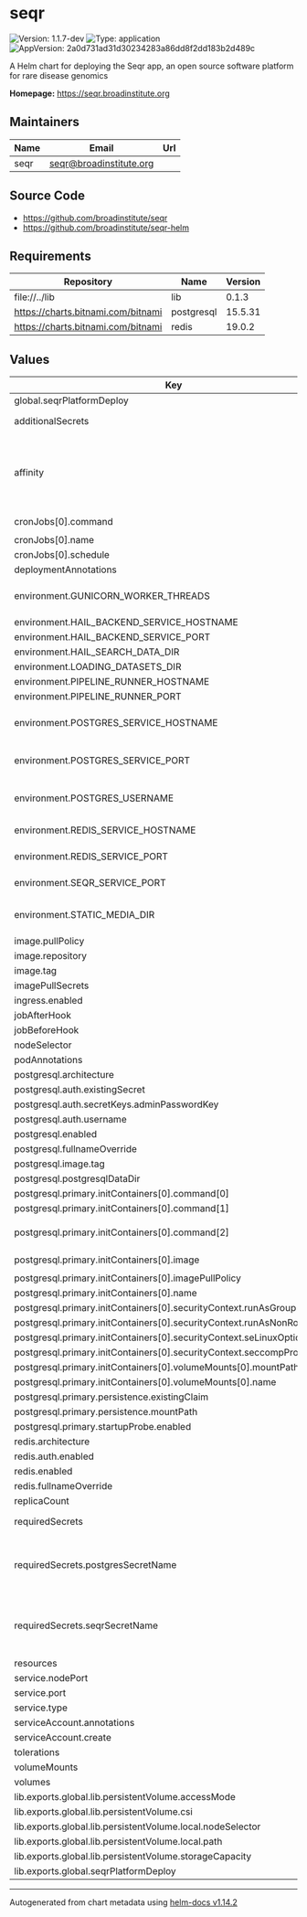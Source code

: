 # seqr

![Version: 1.1.7-dev](https://img.shields.io/badge/Version-1.1.7--dev-informational?style=flat-square) ![Type: application](https://img.shields.io/badge/Type-application-informational?style=flat-square) ![AppVersion: 2a0d731ad31d30234283a86dd8f2dd183b2d489c](https://img.shields.io/badge/AppVersion-2a0d731ad31d30234283a86dd8f2dd183b2d489c-informational?style=flat-square)

A Helm chart for deploying the Seqr app, an open source software platform for rare disease genomics

**Homepage:** <https://seqr.broadinstitute.org>

## Maintainers

| Name | Email | Url |
| ---- | ------ | --- |
| seqr | <seqr@broadinstitute.org> |  |

## Source Code

* <https://github.com/broadinstitute/seqr>
* <https://github.com/broadinstitute/seqr-helm>

## Requirements

| Repository | Name | Version |
|------------|------|---------|
| file://../lib | lib | 0.1.3 |
| https://charts.bitnami.com/bitnami | postgresql | 15.5.31 |
| https://charts.bitnami.com/bitnami | redis | 19.0.2 |

## Values

| Key | Type | Default | Description |
|-----|------|---------|-------------|
| global.seqrPlatformDeploy | bool | `false` |  |
| additionalSecrets | object | `{}` | Additional Secrets (defined directly as yaml) |
| affinity | string | `"podAntiAffinity:\n  preferredDuringSchedulingIgnoredDuringExecution:\n    - weight: 1.0\n      podAffinityTerm:\n        labelSelector:\n          matchExpressions:\n            - key: \"app.kubernetes.io/part-of\"\n              operator: In\n              values:\n              - \"seqr-platform\"\n        topologyKey: \"kubernetes.io/hostname\""` |  |
| cronJobs[0].command | string | `"python manage.py check_for_new_samples_from_pipeline"` |  |
| cronJobs[0].name | string | `"check-new-samples-job"` |  |
| cronJobs[0].schedule | string | `"*/10 * * * *"` |  |
| deploymentAnnotations | object | `{}` |  |
| environment.GUNICORN_WORKER_THREADS | string | `"4"` | The number of threads to allocate to the gunicorn server |
| environment.HAIL_BACKEND_SERVICE_HOSTNAME | string | `"hail-search"` |  |
| environment.HAIL_BACKEND_SERVICE_PORT | string | `"5000"` |  |
| environment.HAIL_SEARCH_DATA_DIR | string | `"/seqr/seqr-hail-search-data"` |  |
| environment.LOADING_DATASETS_DIR | string | `"/seqr/seqr-loading-temp"` |  |
| environment.PIPELINE_RUNNER_HOSTNAME | string | `"pipeline-runner"` |  |
| environment.PIPELINE_RUNNER_PORT | string | `"5000"` |  |
| environment.POSTGRES_SERVICE_HOSTNAME | string | `"seqr-postgresql"` | The hostname to use for the postgres database connectsion |
| environment.POSTGRES_SERVICE_PORT | string | `"5432"` | The TCP port number to use for the postgres database connection |
| environment.POSTGRES_USERNAME | string | `"postgres"` | The username to use for the postgres database connection |
| environment.REDIS_SERVICE_HOSTNAME | string | `"seqr-redis-master"` | The hostname of the redis cache that seqr should use |
| environment.REDIS_SERVICE_PORT | string | `"6379"` | The port of the redis cache that seqr should use |
| environment.SEQR_SERVICE_PORT | string | `"8000"` | The port that the seqr server should listen on |
| environment.STATIC_MEDIA_DIR | string | `nil` | If storing static media files in a local filesystem, the path to that filesystem |
| image.pullPolicy | string | `"Always"` |  |
| image.repository | string | `"gcr.io/seqr-project/seqr"` |  |
| image.tag | string | `""` |  |
| imagePullSecrets | list | `[]` |  |
| ingress.enabled | bool | `false` |  |
| jobAfterHook | string | `""` |  |
| jobBeforeHook | string | `""` |  |
| nodeSelector | object | `{}` |  |
| podAnnotations | object | `{}` |  |
| postgresql.architecture | string | `"standalone"` |  |
| postgresql.auth.existingSecret | string | `"postgres-secrets"` |  |
| postgresql.auth.secretKeys.adminPasswordKey | string | `"password"` |  |
| postgresql.auth.username | string | `"postgres"` |  |
| postgresql.enabled | bool | `true` |  |
| postgresql.fullnameOverride | string | `"seqr-postgresql"` |  |
| postgresql.image.tag | string | `"12.19.0-debian-12-r9"` |  |
| postgresql.postgresqlDataDir | string | `"/seqr/postgresql-data"` |  |
| postgresql.primary.initContainers[0].command[0] | string | `"/bin/sh"` |  |
| postgresql.primary.initContainers[0].command[1] | string | `"-ec"` |  |
| postgresql.primary.initContainers[0].command[2] | string | `"mkdir -p {{ .Values.postgresqlDataDir }}\nchown -R `id -u`:`id -G | cut -d \" \" -f2` {{ .Values.postgresqlDataDir }}\n"` |  |
| postgresql.primary.initContainers[0].image | string | `"{{- include \"postgresql.v1.volumePermissions.image\" . }}"` |  |
| postgresql.primary.initContainers[0].imagePullPolicy | string | `"IfNotPresent"` |  |
| postgresql.primary.initContainers[0].name | string | `"seqr-postgresql-init-chmod-data"` |  |
| postgresql.primary.initContainers[0].securityContext.runAsGroup | int | `0` |  |
| postgresql.primary.initContainers[0].securityContext.runAsNonRoot | bool | `false` |  |
| postgresql.primary.initContainers[0].securityContext.seLinuxOptions | object | `{}` |  |
| postgresql.primary.initContainers[0].securityContext.seccompProfile.type | string | `"RuntimeDefault"` |  |
| postgresql.primary.initContainers[0].volumeMounts[0].mountPath | string | `"/seqr"` |  |
| postgresql.primary.initContainers[0].volumeMounts[0].name | string | `"data"` |  |
| postgresql.primary.persistence.existingClaim | string | `"{{ include \"lib.pvc-name\" . }}"` |  |
| postgresql.primary.persistence.mountPath | string | `"/seqr"` |  |
| postgresql.primary.startupProbe.enabled | bool | `true` |  |
| redis.architecture | string | `"standalone"` |  |
| redis.auth.enabled | bool | `false` |  |
| redis.enabled | bool | `true` |  |
| redis.fullnameOverride | string | `"seqr-redis"` |  |
| replicaCount | int | `1` |  |
| requiredSecrets | object | `{"postgresSecretName":"postgres-secrets","seqrSecretName":"seqr-secrets"}` | Secrets which are required for seqr's functionality |
| requiredSecrets.postgresSecretName | string | `"postgres-secrets"` | The secret containing the postgres credentials. See the README for information on the format of this secret |
| requiredSecrets.seqrSecretName | string | `"seqr-secrets"` | The secret containing the seqr required secrets. See the README for information on the format of this secret |
| resources | object | `{}` |  |
| service.nodePort | int | `30950` |  |
| service.port | int | `8000` |  |
| service.type | string | `"NodePort"` |  |
| serviceAccount.annotations | object | `{}` |  |
| serviceAccount.create | bool | `true` |  |
| tolerations | list | `[]` |  |
| volumeMounts | object | `{}` |  |
| volumes | object | `{}` |  |
| lib.exports.global.lib.persistentVolume.accessMode | string | `"ReadWriteOnce"` |  |
| lib.exports.global.lib.persistentVolume.csi | object | `{}` |  |
| lib.exports.global.lib.persistentVolume.local.nodeSelector | string | `"kind-control-plane"` |  |
| lib.exports.global.lib.persistentVolume.local.path | string | `"/seqr"` |  |
| lib.exports.global.lib.persistentVolume.storageCapacity | string | `"750Gi"` |  |
| lib.exports.global.seqrPlatformDeploy | bool | `false` |  |

----------------------------------------------
Autogenerated from chart metadata using [helm-docs v1.14.2](https://github.com/norwoodj/helm-docs/releases/v1.14.2)
